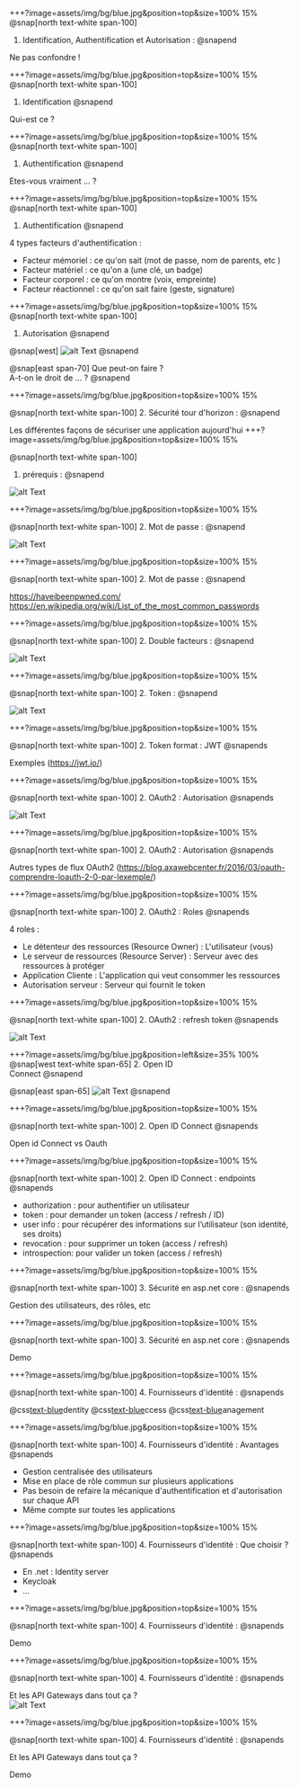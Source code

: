 +++?image=assets/img/bg/blue.jpg&position=top&size=100% 15%
@snap[north text-white span-100]
1. Identification, Authentification et Autorisation : 
@snapend

Ne pas confondre ! 

+++?image=assets/img/bg/blue.jpg&position=top&size=100% 15%
@snap[north text-white span-100]
1. Identification 
@snapend

Qui-est ce ? 

+++?image=assets/img/bg/blue.jpg&position=top&size=100% 15%
@snap[north text-white span-100]
1. Authentification 
@snapend

Etes-vous vraiment ... ? 

+++?image=assets/img/bg/blue.jpg&position=top&size=100% 15%
@snap[north text-white span-100]
1. Authentification 
@snapend

4 types facteurs d'authentification : <br/>

 - Facteur mémoriel : ce qu'on sait (mot de passe, nom de parents, etc )
 - Facteur matériel : ce qu'on a (une clé, un badge)
 - Facteur corporel : ce qu'on montre (voix, empreinte)
 - Facteur réactionnel : ce qu'on sait faire (geste, signature)

+++?image=assets/img/bg/blue.jpg&position=top&size=100% 15%
@snap[north text-white span-100]
1. Autorisation 
@snapend

@snap[west]
![alt Text](assets/img/Approved.jpg)
@snapend

@snap[east span-70]
Que peut-on faire ? <br/>
A-t-on le droit de ... ? 
@snapend

+++?image=assets/img/bg/blue.jpg&position=top&size=100% 15%

@snap[north text-white span-100]
2. Sécurité tour d'horizon  : 
@snapend

Les différentes façons de sécuriser une application aujourd'hui
+++?image=assets/img/bg/blue.jpg&position=top&size=100% 15%

@snap[north text-white span-100]
1. prérequis : 
@snapend

![alt Text](assets/img/HTTP-HTTPS.jpg)

+++?image=assets/img/bg/blue.jpg&position=top&size=100% 15%

@snap[north text-white span-100]
2. Mot de passe : 
@snapend

![alt Text](assets/img/flow-cookie-session-large.jpg)

+++?image=assets/img/bg/blue.jpg&position=top&size=100% 15%

@snap[north text-white span-100]
2. Mot de passe : 
@snapend

https://haveibeenpwned.com/ <br/>
https://en.wikipedia.org/wiki/List_of_the_most_common_passwords

+++?image=assets/img/bg/blue.jpg&position=top&size=100% 15%

@snap[north text-white span-100]
2. Double facteurs : 
@snapend

![alt Text](assets/img/double_factors.jpg)

+++?image=assets/img/bg/blue.jpg&position=top&size=100% 15%

@snap[north text-white span-100]
2. Token : 
@snapend

![alt Text](assets/img/flow-cookie-session-large.jpg)

+++?image=assets/img/bg/blue.jpg&position=top&size=100% 15%

@snap[north text-white span-100]
2.  Token format : JWT 
@snapends

Exemples (https://jwt.io/)


+++?image=assets/img/bg/blue.jpg&position=top&size=100% 15%

@snap[north text-white span-100]
2. OAuth2 : Autorisation
@snapends

![alt Text](assets/img/DiagSeqImplicite.png)

+++?image=assets/img/bg/blue.jpg&position=top&size=100% 15%

@snap[north text-white span-100]
2. OAuth2 : Autorisation
@snapends

Autres types de flux OAuth2 (https://blog.axawebcenter.fr/2016/03/oauth-comprendre-loauth-2-0-par-lexemple/)

+++?image=assets/img/bg/blue.jpg&position=top&size=100% 15%

@snap[north text-white span-100]
2. OAuth2 : Roles
@snapends

4 roles : 
- Le détenteur des ressources (Resource Owner) : L'utilisateur (vous)  
- Le serveur de ressources (Resource Server) : Serveur avec des ressources à protéger
- Application Cliente : L'application qui veut consommer les ressources 
- Autorisation serveur : Serveur qui fournit le token 

+++?image=assets/img/bg/blue.jpg&position=top&size=100% 15%

@snap[north text-white span-100]
2. OAuth2 : refresh token
@snapends

![alt Text](assets/img/refresh-token.png)

+++?image=assets/img/bg/blue.jpg&position=left&size=35% 100%
@snap[west text-white span-65]
2. Open ID </br> Connect 
@snapend


@snap[east span-65]
![alt Text](assets/img/flow.png)
@snapend

+++?image=assets/img/bg/blue.jpg&position=top&size=100% 15%

@snap[north text-white span-100]
2. Open ID Connect 
@snapends

Open id Connect vs Oauth 

+++?image=assets/img/bg/blue.jpg&position=top&size=100% 15%

@snap[north text-white span-100]
2. Open ID Connect : endpoints
@snapends

- authorization : pour authentifier un utilisateur
- token : pour demander un token (access / refresh / ID)
- user info : pour récupérer des informations sur l’utilisateur (son identité, ses droits)
- revocation : pour supprimer un token (access / refresh)
- introspection: pour valider un token (access / refresh)
  
+++?image=assets/img/bg/blue.jpg&position=top&size=100% 15%

@snap[north text-white span-100]
3. Sécurité en asp.net core : 
@snapends

Gestion des utilisateurs, des rôles, etc

+++?image=assets/img/bg/blue.jpg&position=top&size=100% 15%

@snap[north text-white span-100]
3. Sécurité en asp.net core : 
@snapends

Demo 

+++?image=assets/img/bg/blue.jpg&position=top&size=100% 15%

@snap[north text-white span-100]
4. Fournisseurs d'identité : 
@snapends

@css[text-blue](I)dentity @css[text-blue](A)ccess @css[text-blue](M)anagement  

+++?image=assets/img/bg/blue.jpg&position=top&size=100% 15%

@snap[north text-white span-100]
4. Fournisseurs d'identité : Avantages
@snapends

- Gestion centralisée des utilisateurs 
- Mise en place de rôle commun sur plusieurs applications
- Pas besoin de refaire la mécanique d'authentification et d'autorisation sur chaque API 
- Même compte sur toutes les applications

+++?image=assets/img/bg/blue.jpg&position=top&size=100% 15%

@snap[north text-white span-100]
4. Fournisseurs d'identité : Que choisir ?
@snapends

- En .net : Identity server 
- Keycloak 
- ...

+++?image=assets/img/bg/blue.jpg&position=top&size=100% 15%

@snap[north text-white span-100]
4. Fournisseurs d'identité : 
@snapends

Demo 

+++?image=assets/img/bg/blue.jpg&position=top&size=100% 15%

@snap[north text-white span-100]
4. Fournisseurs d'identité : 
@snapends

Et les API Gateways dans tout ça ? <br/>
![alt Text](assets/img/ApiGatewayWithIdentity.png)

+++?image=assets/img/bg/blue.jpg&position=top&size=100% 15%

@snap[north text-white span-100]
4. Fournisseurs d'identité : 
@snapends

Et les API Gateways dans tout ça ? <br/>

Demo 